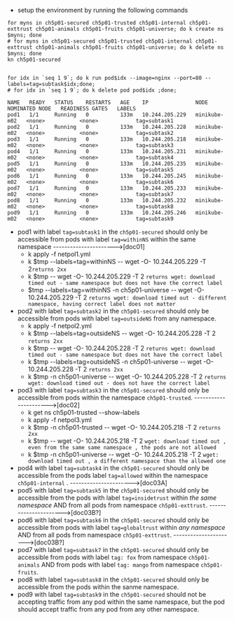 - setup the environment by running the following commands
```
for myns in ch5p01-secured ch5p01-trusted ch5p01-internal ch5p01-exttrust ch5p01-animals ch5p01-fruits ch5p01-universe; do k create ns $myns; done
# for myns in ch5p01-secured ch5p01-trusted ch5p01-internal ch5p01-exttrust ch5p01-animals ch5p01-fruits ch5p01-universe; do k delete ns $myns; done
kn ch5p01-secured


for idx in `seq 1 9`; do k run pod$idx --image=nginx --port=80 --labels=tag=subtask$idx;done;
# for idx in `seq 1 9`; do k delete pod pod$idx ;done;
```
```
NAME   READY   STATUS    RESTARTS   AGE    IP               NODE           NOMINATED NODE   READINESS GATES   LABELS
pod1   1/1     Running   0          133m   10.244.205.229   minikube-m02   <none>           <none>            tag=subtask1
pod2   1/1     Running   0          133m   10.244.205.228   minikube-m02   <none>           <none>            tag=subtask2
pod3   1/1     Running   0          133m   10.244.205.218   minikube-m02   <none>           <none>            tag=subtask3
pod4   1/1     Running   0          133m   10.244.205.231   minikube-m02   <none>           <none>            tag=subtask4
pod5   1/1     Running   0          133m   10.244.205.235   minikube-m02   <none>           <none>            tag=subtask5
pod6   1/1     Running   0          133m   10.244.205.245   minikube-m02   <none>           <none>            tag=subtask6
pod7   1/1     Running   0          133m   10.244.205.233   minikube-m02   <none>           <none>            tag=subtask7
pod8   1/1     Running   0          133m   10.244.205.232   minikube-m02   <none>           <none>            tag=subtask8
pod9   1/1     Running   0          133m   10.244.205.246   minikube-m02   <none>           <none>            tag=subtask9
```
- pod1 with label `tag=subtask1` in the `ch5p01-secured` should only be accessible from pods with label `tag=withinNS` within the same namespace  ---------------------->[doc01]
    - k apply -f netpol1.yml 
    - k $tmp --labels=tag=withinNS -- wget -O- 10.244.205.229 -T 2`returns 2xx`
    - k $tmp -- wget -O- 10.244.205.229 -T 2 `returns wget: download timed out - same namespace but does not have the correct label`
    - $tmp --labels=tag=withinNS -n ch5p01-universe -- wget -O- 10.244.205.229 -T 2 `returns wget: download timed out - different namespace, having correct label does not matter`
- pod2 with label `tag=subtask2` in the `ch5p01-secured` should only be accessible from pods with label `tag=outsideNS` from any namespace.
    - k apply -f netpol2.yml 
    - k $tmp --labels=tag=outsideNS -- wget -O- 10.244.205.228 -T 2 `returns 2xx`
    - k $tmp -- wget -O- 10.244.205.228 -T 2 `returns wget: download timed out - same namespace but does not have the correct label`
    - k $tmp --labels=tag=outsideNS -n ch5p01-universe -- wget -O- 10.244.205.228 -T 2 `returns 2xx`
    - k $tmp -n ch5p01-universe -- wget -O- 10.244.205.228 -T 2 `returns wget: download timed out - does not have the correct label`
- pod3 with label `tag=subtask3` in the `ch5p01-secured` should only be accessible from pods within the namespace `ch5p01-trusted`. ---------------------->[doc02]
    - k  get ns ch5p01-trusted --show-labels
    - k apply -f netpol3.yml 
    - k $tmp -n ch5p01-trusted -- wget -O- 10.244.205.218 -T 2 `returns 2xx`
    - k $tmp -- wget -O- 10.244.205.218 -T 2 `wget: download timed out , even from the same same namespace , the pods are not allowed`
    - k $tmp -n ch5p01-universe -- wget -O- 10.244.205.218 -T 2 `wget: download timed out , a different namespace than the allowed one`
- pod4 with label `tag=subtask4` in the `ch5p01-secured` should only be accessible from the pods label `tag=allowed` within the namespace `ch5p01-internal` .  ---------------------->[doc03A]
- pod5 with label `tag=subtask5` in the `ch5p01-secured` should only be accessible from the pods with label `tag=insidetrust` within *the same namespace* AND from all pods from namespace `ch5p01-exttrust`.  ---------------------->[doc03B?]
- pod6 with label `tag=subtask6` in the `ch5p01-secured` should only be accessible from pods with label `tag=globaltrust` within *any namespace*  AND from all pods from namespace `ch5p01-exttrust`.  ---------------------->[doc03B?]
- pod7 with label `tag=subtask7` in the `ch5p01-secured` should only be accessible from pods with label `tag: fox` from namespace `ch5p01-animals` AND from pods with label `tag: mango` from namespace `ch5p01-fruits`.
- pod8 with label `tag=subtask8` in the `ch5p01-secured` should only be accessible from the pods within the sanme namespace.
- pod9 with label `tag=subtask9` in the `ch5p01-secured` should not be accepting traffic from any pod within the same namespace, but the pod should accept traffic from any pod from any other namespace.
